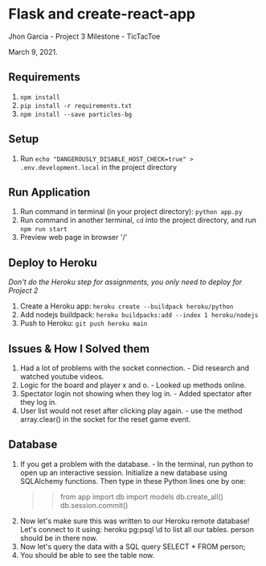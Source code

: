 # Flask and create-react-app

Jhon Garcia - Project 3 Milestone - TicTacToe

March 9, 2021.

## Requirements
1. `npm install`
2. `pip install -r requirements.txt`
3.  `npm install --save particles-bg`

## Setup
1. Run `echo "DANGEROUSLY_DISABLE_HOST_CHECK=true" > .env.development.local` in the project directory

## Run Application
1. Run command in terminal (in your project directory): `python app.py`
2. Run command in another terminal, `cd` into the project directory, and run `npm run start`
3. Preview web page in browser '/'

## Deploy to Heroku
*Don't do the Heroku step for assignments, you only need to deploy for Project 2*
1. Create a Heroku app: `heroku create --buildpack heroku/python`
2. Add nodejs buildpack: `heroku buildpacks:add --index 1 heroku/nodejs`
3. Push to Heroku: `git push heroku main`

## Issues & How I Solved them
1. Had a lot of problems with the socket connection. - Did research and watched youtube videos.
2. Logic for the board and player x and o. - Looked up methods online.
3. Spectator login not showing when they log in. - Added spectator after they log in.
4. User list would not reset after clicking play again. - use the method array.clear() in the socket
   for the reset game event.

## Database
1. If you get a problem with the database. - In the terminal, run python to open up an interactive session.
   Initialize a new database using SQLAlchemy functions. Then type in these Python lines one by one:
    >> from app import db
    >> import models
    >> db.create_all()
    >> db.session.commit()
2. Now let's make sure this was written to our Heroku remote database! Let's connect to it using: heroku pg:psql
    \d to list all our tables. person should be in there now.
3. Now let's query the data with a SQL query
    SELECT * FROM person;
4. You should be able to see the table now.

